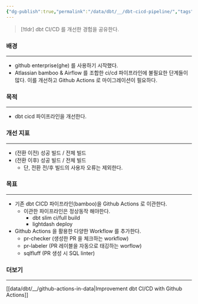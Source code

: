 ```yaml
---
{"dg-publish":true,"permalink":"/data/dbt/__/dbt-cicd-pipeline/","tags":["dbt","cicd"],"created":"","updated":""}
---
```


> [!tldr]
> dbt CI/CD 를 개선한 경험을 공유한다.


### 배경
---
- github enterprise(ghe) 를 사용하기 시작했다.
- Atlassian bamboo & Airflow 를 조합한 ci/cd 파이프라인에 불필요한 단계들이 많다. 이를 개선하고 Github Actions 로 마이그레이션이 필요하다.


### 목적
---
- dbt cicd 파이프라인을 개선한다.


### 개선 지표
---
- (전환 이전) 성공 빌드 / 전체 빌드
- (전환 이후) 성공 빌드 / 전체 빌드
	- 단, 전환 전/후 빌드의 사용자 오류는 제외한다.


### 목표
---
- 기존 dbt CICD 파이프라인(bamboo)을 Github Actions 로 이관한다.
    - 이관한 파이프라인은 정상동작 해야한다.
        - dbt slim ci/full build
    	- lightdash deploy
- Github Actions 을 활용한 다양한 Workflow 를 추가한다.
    - pr-checker (생성한 PR 을 체크하는 workflow)
    - pr-labeler (PR 레이블을 자동으로 태깅하는 worflow)
    - sqlfluff (PR 생성 시 SQL linter)


### 더보기
---
[[data/dbt/__/github-actions-in-data\|Improvement dbt CI/CD with Github Actions]]
